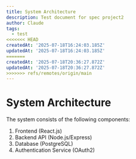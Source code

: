 ```yaml
---
title: System Architecture
description: Test document for spec project2
author: Claude
tags:
  - test
<<<<<<< HEAD
createdAt: '2025-07-18T16:24:03.185Z'
updatedAt: '2025-07-18T16:24:03.185Z'
=======
createdAt: '2025-07-18T20:36:27.872Z'
updatedAt: '2025-07-18T20:36:27.872Z'
>>>>>>> refs/remotes/origin/main
---
```

# System Architecture

The system consists of the following components:

1. Frontend (React.js)
2. Backend API (Node.js/Express)
3. Database (PostgreSQL)
4. Authentication Service (OAuth2)
